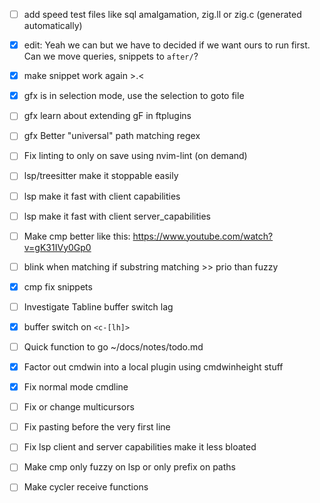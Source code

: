 - [ ] add speed test files like sql amalgamation, zig.ll or zig.c (generated automatically)
- [x] edit: Yeah we can but we have to decided if we want ours to run first. Can we move queries, snippets to `after/`?
- [x] make snippet work again >.<

- [x] gfx is in selection mode, use the selection to goto file
- [ ] gfx learn about extending gF in ftplugins
- [ ] gfx Better "universal" path matching regex

- [ ] Fix linting to only on save using nvim-lint (on demand)

- [ ] lsp/treesitter make it stoppable easily
- [ ] lsp make it fast with client capabilities
- [ ] lsp make it fast with client server_capabilities

- [ ] Make cmp better like this: https://www.youtube.com/watch?v=gK31IVy0Gp0

- [ ] blink when matching if substring matching >> prio than fuzzy
- [x] cmp fix snippets
- [ ] Investigate Tabline buffer switch lag
- [x] buffer switch on `<c-[lh]>`

- [ ] Quick function to go ~/docs/notes/todo.md

- [x] Factor out cmdwin into a local plugin using cmdwinheight stuff
- [x] Fix normal mode cmdline

- [ ] Fix or change multicursors
- [ ] Fix pasting before the very first line

- [ ] Fix lsp client and server capabilities make it less bloated

- [ ] Make cmp only fuzzy on lsp or only prefix on paths
- [ ] Make cycler receive functions

